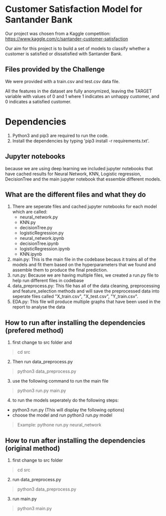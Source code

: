 # Customer Satisfaction Model for Santander Bank

Our project was chosen from a Kaggle competition: https://www.kaggle.com/c/santander-customer-satisfaction

Our aim for this project is to build a set of models to classify whether a customer is satisfied or dissatisfied with Santander Bank. 

## Files provided by the Challenge

We were provided with a train.csv and test.csv data file. 

All the features in the dataset are fully anonymized, leaving the TARGET variable with values of 0 and 1 where 1 indicates an unhappy customer, and 0 indicates a satisfied customer. 

# Dependencies
1) Python3 and pip3 are required to run the code.
2) Install the dependencies by typing 'pip3 install -r requirements.txt'.

## Jupyter notebooks
because we are using deep learning we included  jupyter notebooks that have cached results for Neural Network, KNN, Logistic regression, DecisionTree and the main jupyter notebook that essemble different models.

## What are the different files and what they do
1) There are seperate files and cached jupyter notebooks for each model which are called: 
   * neural_network.py
   * KNN.py
   * decisionTree.py
   * logisticRegression.py 
   * neural_network.ipynb 
   * decisionTree.ipynb
   * logisticRegression.ipynb
   * KNN.ipynb 
2) main.py: This is the main file in the codebase becaus it trains all of the models and fit them based on the hyperparameters that we found and assemble them to produce the final prediction.
3) run.py: Because we are having multiple files, we created a run.py file to help run different files in codebase
4) data_preprocess.py: This file has all of the data cleaning, preprocessing and feature_selection methods and will save the preprocessed data into seperate files called "X_train.csv", "X_test.csv", "Y_train.csv".
5) EDA.py: This file will produce multiple graphs that have been used in the report to analyse the data

## How to run after installing the dependencies (prefered method)

1) first change to src folder and
> cd src 
2) Then run data_preprocess.py
> python3 data_preprocess.py
3) use the following command to run the main file
> python3 run.py main.py
4) to run the models seperately do the following steps:
* python3 run.py     (This will display the following options)
* choose the model and run python3 run.py model
> Example: pythone run.py neural_network
## How to run after installing the dependencies (original method)

1) first change to src folder 
> cd src
2) run data_preprocess.py
> python3 data_preprocess.py  
3) run main.py
> python3 main.py 





